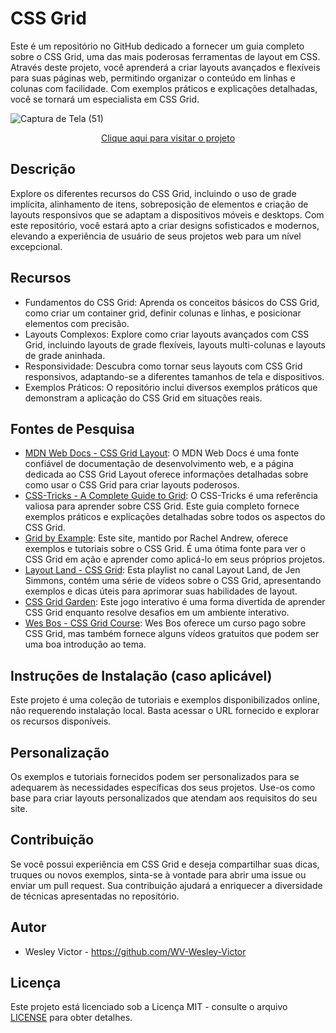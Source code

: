 # CSS Grid
 Este é um repositório no GitHub dedicado a fornecer um guia completo sobre o CSS Grid, uma das mais poderosas ferramentas de layout em CSS. Através deste projeto, você aprenderá a criar layouts avançados e flexíveis para suas páginas web, permitindo organizar o conteúdo em linhas e colunas com facilidade. Com exemplos práticos e explicações detalhadas, você se tornará um especialista em CSS Grid.
 
![Captura de Tela (51)](https://github.com/WV-Wesley-Victor/CSS-Grid/assets/137107062/953443f9-1fe6-4e99-a645-240e3aca4594)
<p align="center">
  <a href="https://wv-wesley-victor.github.io/CSS-Grid/" target="_blank">Clique aqui para visitar o projeto</a>
</p>

## Descrição 
Explore os diferentes recursos do CSS Grid, incluindo o uso de grade implícita, alinhamento de itens, sobreposição de elementos e criação de layouts responsivos que se adaptam a dispositivos móveis e desktops. Com este repositório, você estará apto a criar designs sofisticados e modernos, elevando a experiência de usuário de seus projetos web para um nível excepcional.

## Recursos
* Fundamentos do CSS Grid: Aprenda os conceitos básicos do CSS Grid, como criar um container grid, definir colunas e linhas, e posicionar elementos com precisão.
* Layouts Complexos: Explore como criar layouts avançados com CSS Grid, incluindo layouts de grade flexíveis, layouts multi-colunas e layouts de grade aninhada.
* Responsividade: Descubra como tornar seus layouts com CSS Grid responsivos, adaptando-se a diferentes tamanhos de tela e dispositivos.
* Exemplos Práticos: O repositório inclui diversos exemplos práticos que demonstram a aplicação do CSS Grid em situações reais.

## Fontes de Pesquisa
* [MDN Web Docs - CSS Grid Layout](https://developer.mozilla.org/en-US/docs/Web/CSS/CSS_Grid_Layout): O MDN Web Docs é uma fonte confiável de documentação de desenvolvimento web, e a página dedicada ao CSS Grid Layout oferece informações detalhadas sobre como usar o CSS Grid para criar layouts poderosos.
* [CSS-Tricks - A Complete Guide to Grid](https://css-tricks.com/snippets/css/complete-guide-grid/): O CSS-Tricks é uma referência valiosa para aprender sobre CSS Grid. Este guia completo fornece exemplos práticos e explicações detalhadas sobre todos os aspectos do CSS Grid.
* [Grid by Example](https://gridbyexample.com/): Este site, mantido por Rachel Andrew, oferece exemplos e tutoriais sobre o CSS Grid. É uma ótima fonte para ver o CSS Grid em ação e aprender como aplicá-lo em seus próprios projetos.
* [Layout Land - CSS Grid](https://www.youtube.com/playlist?list=PLbSquHt1VCf1x_-1ytlVMT0AMwADlWtc1): Esta playlist no canal Layout Land, de Jen Simmons, contém uma série de vídeos sobre o CSS Grid, apresentando exemplos e dicas úteis para aprimorar suas habilidades de layout.
* [CSS Grid Garden](https://cssgridgarden.com/): Este jogo interativo é uma forma divertida de aprender CSS Grid enquanto resolve desafios em um ambiente interativo.
* [Wes Bos - CSS Grid Course](https://wesbos.com/courses): Wes Bos oferece um curso pago sobre CSS Grid, mas também fornece alguns vídeos gratuitos que podem ser uma boa introdução ao tema.

## Instruções de Instalação (caso aplicável)
Este projeto é uma coleção de tutoriais e exemplos disponibilizados online, não requerendo instalação local. Basta acessar o URL fornecido e explorar os recursos disponíveis.

## Personalização
Os exemplos e tutoriais fornecidos podem ser personalizados para se adequarem às necessidades específicas dos seus projetos. Use-os como base para criar layouts personalizados que atendam aos requisitos do seu site.

## Contribuição
Se você possui experiência em CSS Grid e deseja compartilhar suas dicas, truques ou novos exemplos, sinta-se à vontade para abrir uma issue ou enviar um pull request. Sua contribuição ajudará a enriquecer a diversidade de técnicas apresentadas no repositório.

## Autor
* Wesley Victor - https://github.com/WV-Wesley-Victor

## Licença
Este projeto está licenciado sob a Licença MIT - consulte o arquivo [LICENSE](LICENSE)  para obter detalhes.
